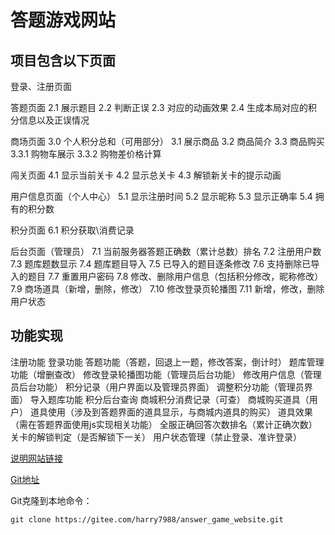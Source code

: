 # 答题游戏网站

## 项目包含以下页面
登录、注册页面

答题页面
2.1 展示题目
2.2 判断正误
2.3 对应的动画效果
2.4 生成本局对应的积分信息以及正误情况

商场页面
3.0 个人积分总和（可用部分）
3.1 展示商品
3.2 商品简介
3.3 商品购买
3.3.1 购物车展示
3.3.2 购物差价格计算

闯关页面
4.1 显示当前关卡
4.2 显示总关卡
4.3 解锁新关卡的提示动画

用户信息页面（个人中心）
5.1 显示注册时间
5.2 显示昵称
5.3 显示正确率
5.4 拥有的积分数

积分页面
6.1 积分获取\消费记录

后台页面（管理员）
7.1 当前服务器答题正确数（累计总数）排名
7.2 注册用户数
7.3 题库题数显示
7.4 题库题目导入
7.5 已导入的题目逐条修改
7.6 支持删除已导入的题目
7.7 重置用户密码
7.8 修改、删除用户信息（包括积分修改，昵称修改）
7.9 商场道具（新增，删除，修改）
7.10 修改登录页轮播图
7.11 新增，修改，删除用户状态

## 功能实现
注册功能
登录功能
答题功能（答题，回退上一题，修改答案，倒计时）
题库管理功能（增删查改）
修改登录轮播图功能（管理员后台功能）
修改用户信息（管理员后台功能）
积分记录（用户界面以及管理员界面）
调整积分功能（管理员界面）
导入题库功能
积分后台查询
商城积分消费记录（可查）
商城购买道具（用户）
道具使用（涉及到答题界面的道具显示，与商城内道具的购买）
道具效果（需在答题界面使用js实现相关功能）
全服正确回答次数排名（累计正确次数）
关卡的解锁判定（是否解锁下一关）
用户状态管理（禁止登录、准许登录）

[说明网站链接](https://harrycode.cn/2018/02/08/%E3%80%90%E9%A1%B9%E7%9B%AE%E3%80%91%E7%AD%94%E9%A2%98%E7%AB%9E%E8%B5%9B%E7%BD%91%E7%AB%99%E9%A1%B9%E7%9B%AE%E6%A2%B3%E7%90%86/ )

[Git地址](https://gitee.com/harry7988/answer_game_website.git)

Git克隆到本地命令：
```
git clone https://gitee.com/harry7988/answer_game_website.git
```
